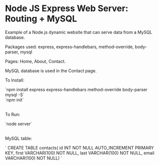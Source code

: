 # Node JS Express Web Server: Routing + MySQL
<p>Example of a Node.js dynamic website that can serve data from a MySQL database.</p>
<p>Packages used: express, express-handlebars, method-override, body-parser, mysql</p>
<p>Pages: Home, About, Contact.</p>
<p>MySQL database is used in the Contact page.</p>

<p>To Install:</p>
`npm install express express-handlebars method-override body-parser mysql -S`
<br>`npm init`
<br><br>

<p>To Run:</p>
`node server`
<br><br>

<p>MySQL table:</p>
`
CREATE TABLE contacts(
id INT NOT NULL AUTO_INCREMENT PRIMARY KEY,
first VARCHAR(100) NOT NULL,
last VARCHAR(100) NOT NULL,
email VARCHAR(100) NOT NULL)
`
